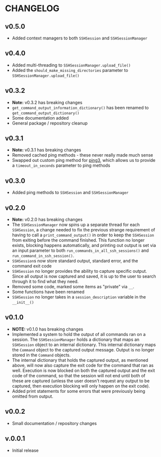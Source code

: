 # CHANGELOG

## v0.5.0

- Added context managers to both `SSHSession` and `SSHSessionManager`

## v0.4.0

- Added multi-threading to `SSHSessionManager.upload_file()`
- Added the `should_make_missing_directories` parameter to `SSHSessionManager.upload_file()`

## v0.3.2

- **Note:** v0.3.2 has breaking changes
- `get_command_output_information_dictionary()` has been renamed to
  `get_command_output_dictionary()`
- Some documentation added
- General package / repository cleanup

## v0.3.1

- **Note:** v0.3.1 has breaking changes
- Removed cached ping methods - these never really made much sense
- Swapped out custom ping method for [ping3](https://pypi.org/project/ping3/), which allows us to
  provide a `timeout_in_seconds` parameter to ping methods

## v0.3.0

- Added ping methods to `SSHSession` and `SSHSessionManager`
## v0.2.0

- **Note:** v0.2.0 has breaking changes
- The `SSHSessionManager` now spins up a separate thread for each `SSHSession`, a change needed to
  fix the previous strange requirement of having to call a `print_command_output()` in order to keep
  the `SSHSession` from exiting before the command finished.  This function no longer exists,
  blocking happens automatically, and printing out output is set via an input parameter to both
  `run_commands_in_all_ssh_sessions()` and `run_command_in_ssh_session()`.
- `SSHSession`s now store standard output, standard error, and the command exit code
- `SSHSession` no longer provides the ability to capture specific output.  Since all output is now
  captured and saved, it is up to the user to search through it to find what they need.
- Removed some code, marked some items as "private" via `__`.
- Some functions have been renamed
- `SSHSession` no longer takes in a `session_description` variable in the `__init__()`

## v0.1.0

- **NOTE:** v0.1.0 has breaking changes
- Implemented a system to hold the output of all commands ran on a session.  The `SSHSessionManager`
  holds a dictionary that maps an `SSHSession` object to an internal dictionary.  This internal
  dictionary maps the `Command` object to the captured output message.  Output is no longer  stored
  in the `Command` objects.
- The internal dictionary that holds the captured output, as mentioned above, will now also capture
  the exit code for the command that ran as well.  Execution is now blocked on both the captured
  output and the exit code of the command, so that the session will not end until both of these are
  captured (unless the user doesn't request any output to be captured, then execution blocking will
  only happen on the exit code).
- Added print statements for some errors that were previously being omitted from output.

## v0.0.2

- Small documentation / repository changes

## v.0.0.1

- Initial release
